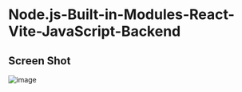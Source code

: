 # Node.js-Built-in-Modules-React-Vite-JavaScript-Backend

## Screen Shot
![image](https://github.com/user-attachments/assets/89fc2d88-3596-496d-babd-7535b4a815d3)


